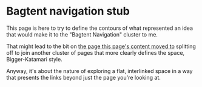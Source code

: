 # Bagtent navigation stub

This page is here to try to define the contours of what represented an idea that would make it to the "Bagtent Navigation" cluster to me.

That might lead to the bit on [the page this page's content moved to](pz4va-mx94c-ca9ew-py41b-5e1jp) splitting off to join another cluster of pages that more clearly defines the space, Bigger-Katamari style.

Anyway, it's about the nature of exploring a flat, interlinked space in a way that presents the links beyond just the page you're looking at.
